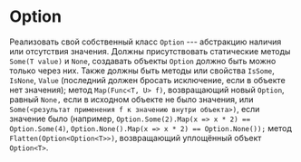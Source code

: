 # Option 
Реализовать свой собственный класс ```Option``` --- абстракцию наличия или отсутствия значения. 
Должны присутствовать статические методы ```Some(T value)``` и ```None```, создавать объекты ```Option``` должно быть можно только через них. Также должны быть методы или свойства ```IsSome```, ```IsNone```, ```Value``` (последний должен бросать исключение, если в объекте нет значения); метод ```Map(Func<T, U> f)```, возвращающий новый ```Option```, равный ```None,``` если в исходном объекте не было значения, или ```Some(<результат применения f к значению внутри объекта>)```, если значение было (например, ```Option.Some(2).Map(x => x * 2) == Option.Some(4)```, ```Option.None().Map(x => x * 2) == Option.None());``` метод ```Flatten(Option<Option<T>>)```, возвращающий уплощённый объект ```Option<T>```.
